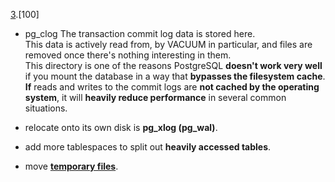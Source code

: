 [3](https://github.com/AV-ghub/PostgreSQL/blob/main/998%20Books/List.md).[100]
* pg_clog 
The transaction commit log data is stored here.   
This data is actively read from, by VACUUM in particular, and files are removed once there's nothing interesting in them.    
This directory is one of the reasons PostgreSQL **doesn't work very well** if you mount the database in a way that **bypasses the filesystem cache**.   
**If** reads and writes to the commit logs are **not cached by the operating system**, it will **heavily reduce performance** in several common situations.

* relocate onto its own disk is **pg_xlog (pg_wal)**.   
* add more tablespaces to split out **heavily accessed tables**.   
* move **[temporary files](https://github.com/AV-ghub/PostgreSQL/blob/main/004%20%D0%9E%D0%BF%D1%82%D0%B8%D0%BC%D0%B8%D0%B7%D0%B0%D1%86%D0%B8%D1%8F/%D0%9F%D1%80%D0%B0%D0%BA%D1%82%D0%B8%D0%BA%D0%B0%20%D0%BE%D0%BF%D1%82%D0%B8%D0%BC%D0%B8%D0%B7%D0%B0%D1%86%D0%B8%D0%B8/%D0%90%D0%BF%D0%BF%D0%B0%D1%80%D0%B0%D1%82%D0%BD%D0%B0%D1%8F%20%D1%87%D0%B0%D1%81%D1%82%D1%8C/Disk%20Setup/Disk%20layout%20for%20PostgreSQL/Temporary%20files.md)**.
